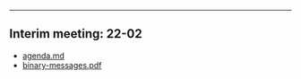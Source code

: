 

---

## Interim meeting: 22-02

- [agenda.md](agenda.md)
- [binary-messages.pdf](binary-messages.pdf)